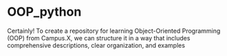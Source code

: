 # OOP_python
Certainly! To create a repository for learning Object-Oriented Programming (OOP) from Campus.X, we can structure it in a way that includes comprehensive descriptions, clear organization, and examples
